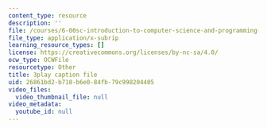 ```yaml
---
content_type: resource
description: ''
file: /courses/6-00sc-introduction-to-computer-science-and-programming-spring-2011/26861bd2b718b6e084fb79c998204405_lFngfmE9RCc.srt
file_type: application/x-subrip
learning_resource_types: []
license: https://creativecommons.org/licenses/by-nc-sa/4.0/
ocw_type: OCWFile
resourcetype: Other
title: 3play caption file
uid: 26861bd2-b718-b6e0-84fb-79c998204405
video_files:
  video_thumbnail_file: null
video_metadata:
  youtube_id: null
---
```

